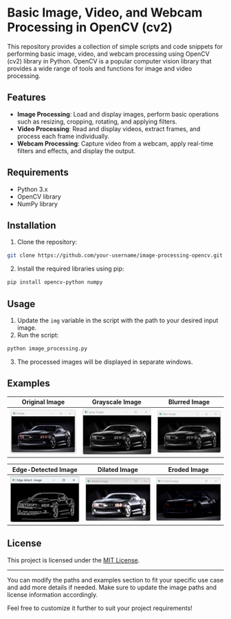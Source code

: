 # Basic Image, Video, and Webcam Processing in OpenCV (cv2)

This repository provides a collection of simple scripts and code snippets for performing basic image, video, and webcam processing using OpenCV (cv2) library in Python. OpenCV is a popular computer vision library that provides a wide range of tools and functions for image and video processing.

## Features

- **Image Processing**: Load and display images, perform basic operations such as resizing, cropping, rotating, and applying filters.
- **Video Processing**: Read and display videos, extract frames, and process each frame individually.
- **Webcam Processing**: Capture video from a webcam, apply real-time filters and effects, and display the output.


## Requirements

- Python 3.x
- OpenCV library
- NumPy library

## Installation

1. Clone the repository:

```bash
git clone https://github.com/your-username/image-processing-opencv.git
```

2. Install the required libraries using pip:

```bash
pip install opencv-python numpy
```

## Usage

1. Update the `img` variable in the script with the path to your desired input image.
2. Run the script:

```bash
python image_processing.py
```

3. The processed images will be displayed in separate windows.

## Examples

Original Image             | Grayscale Image             | Blurred Image
:-------------------------:|:-------------------------:|:-------------------------:
![Original Image](https://github.com/RachakondaSivaSaiAbhishek/computer_vision/blob/main/car_functions/ori.png)  |  ![Grayscale Image](https://github.com/RachakondaSivaSaiAbhishek/computer_vision/blob/main/car_functions/grey.png)  | ![Blurred Image](https://github.com/RachakondaSivaSaiAbhishek/computer_vision/blob/main/car_functions/blur.png)


Edge-Detected Image             | Dilated Image             | Eroded Image
:-------------------------:|:-------------------------:|:-------------------------:
![Edge-Detected Image](https://github.com/RachakondaSivaSaiAbhishek/computer_vision/blob/main/car_functions/edg.png)  |  ![Dilated Image](https://github.com/RachakondaSivaSaiAbhishek/computer_vision/blob/main/car_functions/dil.png)  | ![Eroded Image](https://github.com/RachakondaSivaSaiAbhishek/computer_vision/blob/main/car_functions/eroded.png)

## License

This project is licensed under the [MIT License](LICENSE).

---

You can modify the paths and examples section to fit your specific use case and add more details if needed. Make sure to update the image paths and license information accordingly.

Feel free to customize it further to suit your project requirements!
